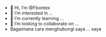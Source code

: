 - 👋 Hi, I’m @Fbontex
- 👀 I’m interested in ...
- 🌱 I’m currently learning ...
- 💞️ I’m looking to collaborate on ...
- Bagaimana cara menghubungi saya ...
saya
<!---
Fbontex/Fbontex is a ✨ special ✨ repository because its `README.md` (this file) appears on your GitHub profile.
You can click the Preview link to take a look at your changes.
--->
